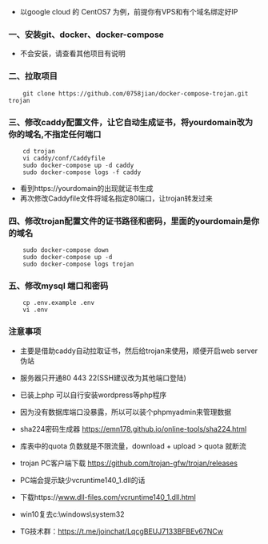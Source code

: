 ﻿- 以google cloud 的 CentOS7 为例，前提你有VPS和有个域名绑定好IP
### 一、安装git、docker、docker-compose
- 不会安装，请查看其他项目有说明
### 二、拉取项目
```
    git clone https://github.com/0758jian/docker-compose-trojan.git trojan
```
### 三、修改caddy配置文件，让它自动生成证书，将yourdomain改为你的域名,不指定任何端口
```
    cd trojan
    vi caddy/conf/Caddyfile
    sudo docker-compose up -d caddy
    sudo docker-compose logs -f caddy
```
- 看到https://yourdomain的出现就证书生成
- 再次修改Caddyfile文件将域名指定80端口，让trojan转发过来

### 四、修改trojan配置文件的证书路径和密码，里面的yourdomain是你的域名
```
    sudo docker-compose down
    sudo docker-compose up -d
    sudo docker-compose logs trojan
```
### 五、修改mysql 端口和密码
```
    cp .env.example .env
    vi .env
```
### 注意事项
- 主要是借助caddy自动拉取证书，然后给trojan来使用，顺便开启web server伪站
- 服务器只开通80 443 22(SSH建议改为其他端口登陆)
- 已装上php 可以自行安装wordpress等php程序
- 因为没有数据库端口没暴露，所以可以装个phpmyadmin来管理数据
- sha224密码生成器 https://emn178.github.io/online-tools/sha224.html
- 库表中的quota 负数就是不限流量，download + upload > quota 就断流
- trojan PC客户端下载 https://github.com/trojan-gfw/trojan/releases
- PC端会提示缺少vcruntime140_1.dll的话
- 下载https://www.dll-files.com/vcruntime140_1.dll.html
- win10复去c:\windows\system32

- TG技术群：https://t.me/joinchat/LqcgBEUJ7133BFBEv67NCw